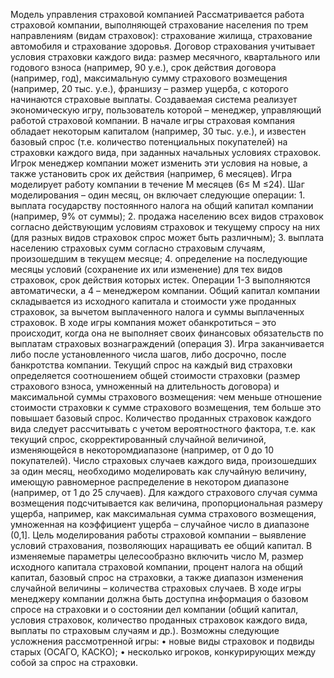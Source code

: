 Модель управления страховой компанией Рассматривается работа страховой компании, выполняющей страхование населения по трем направлениям (видам страховок): страхование жилища, страхование автомобиля и страхование здоровья. Договор страхования учитывает условия страховки каждого вида: размер месячного, квартального или годового взноса (например, 90 у.е.), срок действия договора (например, год), максимальную сумму страхового возмещения (например, 20 тыс. у.е.), франшизу – размер ущерба, с которого начинаются страховые выплаты. Создаваемая система реализует экономическую игру, пользователь которой – менеджер, управляющий работой страховой компании. В начале игры страховая компания обладает некоторым капиталом (например, 30 тыс. у.е.), и известен базовый спрос (т.е. количество потенциальных покупателей) на страховки каждого вида, при заданных начальных условиях страховок. Игрок менеджер компании может изменить эти условия на новые, а также установить срок их действия (например, 6 месяцев). Игра моделирует работу компании в течение М месяцев (6≤ М ≤24). Шаг моделирования – один месяц, он включает следующие операции: 1. выплата государству постоянного налога на общий капитал компании (например, 9% от суммы); 2. продажа населению всех видов страховок согласно действующим условиям страховок и текущему спросу на них (для разных видов страховок спрос может быть различным); 3. выплата населению страховых сумм согласно страховым случаям, произошедшим в текущем месяце; 4. определение на последующие месяцы условий (сохранение их или изменение) для тех видов страховок, срок действия которых истек. Операции 1-3 выполняются автоматически, а 4 – менеджером компании. Общий капитал компании складывается из исходного капитала и стоимости уже проданных страховок, за вычетом выплаченного налога и суммы выплаченных страховок. В ходе игры компания может обанкротиться – это происходит, когда она не выполняет своих финансовых обязательств по выплатам страховых вознаграждений (операция 3). Игра заканчивается либо после установленного числа шагов, либо досрочно, после банкротства компании. Текущий спрос на каждый вид страховки определяется соотношением общей стоимости страховки (размер страхового взноса, умноженный на длительность договора) и максимальной суммы страхового возмещения: чем меньше отношение стоимости страховки к сумме страхового возмещения, тем больше это повышает базовый спрос. Количество проданных страховок каждого вида следует рассчитывать с учетом вероятностного фактора, т.е. как текущий спрос, скорректированный случайной величиной, изменяющейся в некоторомдиапазоне (например, от 0 до 10 покупателей). Число страховых случаев каждого вида, произошедших за один месяц, необходимо моделировать как случайную величину, имеющую равномерное распределение в некотором диапазоне (например, от 1 до 25 случаев). Для каждого страхового случая сумма возмещения подсчитывается как величина, пропорциональная размеру ущерба, например, как максимальная сумма страхового возмещения, умноженная на коэффициент ущерба – случайное число в диапазоне (0,1]. Цель моделирования работы страховой компании – выявление условий страхования, позволяющих наращивать ее общий капитал. В изменяемые параметры целесообразно включить число М, размер исходного капитала страховой компании, процент налога на общий капитал, базовый спрос на страховки, а также диапазон изменения случайной величины – количества страховых случаев. В ходе игры менеджеру компании должна быть доступна информация о базовом спросе на страховки и о состоянии дел компании (общий капитал, условия страховок, количество проданных страховок каждого вида, выплаты по страховым случаям и др.). Возможны следующие усложнения рассмотренной игры: • новые виды страховок и подвиды старых (ОСАГО, КАСКО); • несколько игроков, конкурирующих между собой за спрос на страховки.